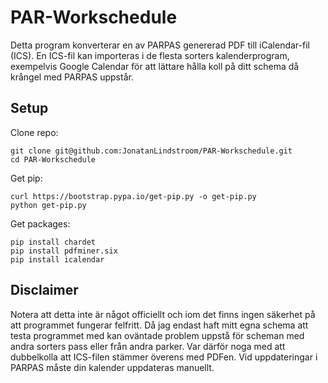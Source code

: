 # PAR-Workschedule

Detta program konverterar en av PARPAS genererad PDF till iCalendar-fil (ICS). En ICS-fil kan importeras i de flesta sorters kalenderprogram, exempelvis Google Calendar för att lättare hålla koll på ditt schema då krångel med PARPAS uppstår.

## Setup

Clone repo:
```
git clone git@github.com:JonatanLindstroom/PAR-Workschedule.git
cd PAR-Workschedule
```

Get pip:
```
curl https://bootstrap.pypa.io/get-pip.py -o get-pip.py
python get-pip.py
```

Get packages:
```
pip install chardet
pip install pdfminer.six
pip install icalendar
```

## Disclaimer

Notera att detta inte är något officiellt och iom det finns ingen säkerhet på att programmet fungerar felfritt. Då jag endast haft mitt egna schema att testa programmet med kan oväntade problem uppstå för scheman med andra sorters pass eller från andra parker. Var därför noga med att dubbelkolla att ICS-filen stämmer överens med PDFen. Vid uppdateringar i PARPAS måste din kalender uppdateras manuellt.